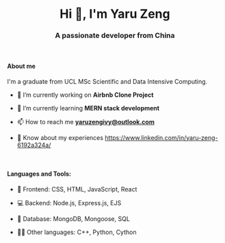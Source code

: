 <h1 align="center">Hi 👋, I'm Yaru Zeng</h1>
<h3 align="center">A passionate developer from China</h3>
<br/>
<h4 align="left">About me</h4>

I'm a graduate from UCL MSc Scientific and Data Intensive Computing. 

- 🔭 I’m currently working on **Airbnb Clone Project**

- 🌱 I’m currently learning **MERN stack development**

- 📫 How to reach me **yaruzengivy@outlook.com**

- 📄 Know about my experiences https://www.linkedin.com/in/yaru-zeng-6192a324a/

<br/>

<h4 align="left">Languages and Tools:</h4>

- 🎨 Frontend: CSS, HTML, JavaScript, React

- 💻 Backend: Node.js, Express.js, EJS
  
- 🔢 Database: MongoDB, Mongoose, SQL
  
- 👩‍💻 Other languages: C++, Python, Cython
